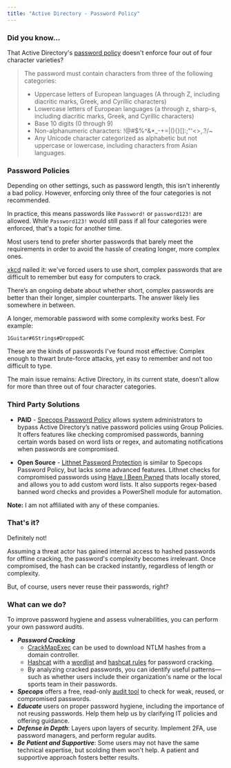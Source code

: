 ```yaml
---
title: "Active Directory - Password Policy"
---
```


### Did you know...
That Active Directory's [password policy](https://learn.microsoft.com/en-us/previous-versions/windows/it-pro/windows-server-2012-R2-and-2012/hh994562(v=ws.11)#reference) doesn't enforce four out of four character varieties?

> The password must contain characters from three of the following categories:
> - Uppercase letters of European languages (A through Z, including diacritic marks, Greek, and Cyrillic characters)
> - Lowercase letters of European languages (a through z, sharp-s, including diacritic marks, Greek, and Cyrillic characters)
> - Base 10 digits (0 through 9)
> - Non-alphanumeric characters: !@#$%^&*_-+=\|(){}[]:;"'<>,.?/~
> - Any Unicode character categorized as alphabetic but not uppercase or lowercase, including characters from Asian languages.


### Password Policies

Depending on other settings, such as password length, this isn't inherently a bad policy.
However, enforcing only three of the four categories is not recommended.

In practice, this means passwords like `Password!` or `password123!` are allowed.
While `Password123!` would still pass if all four categories were enforced, that's a topic for another time.

Most users tend to prefer shorter passwords that barely meet the requirements in order to avoid the hassle of creating longer, more complex ones.

[xkcd](https://xkcd.com/936/) nailed it: we've forced users to use short, complex passwords that are difficult to remember but easy for computers to crack.

There’s an ongoing debate about whether short, complex passwords are better than their longer, simpler counterparts.
The answer likely lies somewhere in between.

A longer, memorable password with some complexity works best.
For example:

```1Guitar#6Strings#DroppedC```

These are the kinds of passwords I've found most effective:
Complex enough to thwart brute-force attacks, yet easy to remember and not too difficult to type.

The main issue remains: Active Directory, in its current state, doesn’t allow for more than three out of four character categories.

### Third Party Solutions

* **PAID** - [Specops Password Policy](https://specopssoft.com/product/specops-password-policy/) allows system administrators to bypass Active Directory’s native password policies using Group Policies.
  It offers features like checking compromised passwords, banning certain words based on word lists or regex, and automating notifications when passwords are compromised.

* **Open Source** - [Lithnet Password Protection](https://lithnet.io/products/password-protection) is similar to Specops Password Policy, but lacks some advanced features.
  Lithnet checks for compromised passwords using [Have I Been Pwned](https://haveibeenpwned.com) thats locally stored, and allows you to add custom word lists. It also supports regex-based banned word checks and provides a PowerShell module for automation.

**Note:** I am not affiliated with any of these companies.


### That's it?
Definitely not!

Assuming a threat actor has gained internal access to hashed passwords for offline cracking, the password's complexity becomes irrelevant. Once compromised, the hash can be cracked instantly, regardless of length or complexity.

But, of course, users never reuse their passwords, right?


### What can we do?
To improve password hygiene and assess vulnerabilities, you can perform your own password audits.

* ___Password Cracking___
    * [CrackMapExec](https://github.com/byt3bl33d3r/CrackMapExec/wiki/SMB-Command-Reference) can be used to download NTLM hashes from a domain controller.
    * [Hashcat](https://hashcat.net/hashcat/) with a [wordlist](https://www.weakpass.com) and [hashcat rules](https://github.com/stealthsploit/OneRuleToRuleThemStill) for password cracking.
    * By analyzing cracked passwords, you can identify useful patterns—such as whether users include their organization's name or the local sports team in their passwords.
* ___Specops___ offers a free, read-only [audit tool](https://specopssoft.com/product/specops-password-auditor/) to check for weak, reused, or compromised passwords.
* ___Educate___ users on proper password hygiene, including the importance of not reusing passwords. Help them help us by clarifying IT policies and offering guidance.
* ___Defense in Depth___: Layers upon layers of security. Implement 2FA, use password managers, and perform regular audits.
* ___Be Patient and Supportive___: Some users may not have the same technical expertise, but scolding them won't help. A patient and supportive approach fosters better results.
